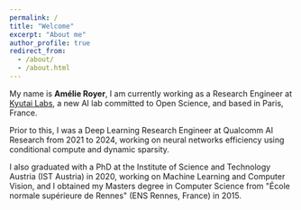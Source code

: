 ```yaml
---
permalink: /
title: "Welcome"
excerpt: "About me"
author_profile: true
redirect_from:
  - /about/
  - /about.html
---
```


My name is **Amélie Royer**, I am currently working as a Research Engineer at [Kyutai Labs](https://kyutai.org/), a new AI lab committed to Open Science, and based in Paris, France.

Prior to this, I was a Deep Learning Research Engineer at Qualcomm AI Research from 2021 to 2024, working on neural networks efficiency using conditional compute and dynamic sparsity.

I also graduated with a PhD at the Institute of Science and Technology Austria (IST Austria) in 2020, working on Machine Learning and Computer Vision, and I obtained my Masters degree in Computer Science from "École normale supérieure de Rennes" (ENS Rennes, France) in 2015.
